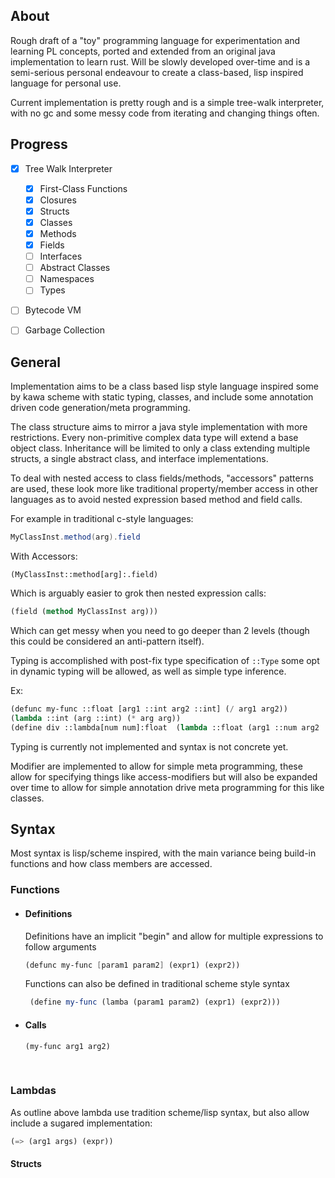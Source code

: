 ## About

Rough draft of a "toy" programming language for experimentation and learning PL concepts, ported and extended 
from an original java implementation to learn rust. Will be slowly developed over-time and is a semi-serious 
personal endeavour to create a class-based, lisp inspired language for personal use.

Current implementation is pretty rough and is a simple tree-walk interpreter, with no gc and some messy code from
iterating and changing things often.



## Progress
- [x] Tree Walk Interpreter
    - [x] First-Class Functions
    - [X] Closures
    - [x] Structs
    - [x] Classes
    - [x] Methods
    - [x] Fields
    - [ ] Interfaces
    - [ ] Abstract Classes
    - [ ] Namespaces
    - [ ] Types
- [ ] Bytecode VM
- [ ] Garbage Collection



## General

Implementation aims to be a class based lisp style language inspired some by kawa scheme  with static typing, classes,
and include  some annotation driven code generation/meta programming.

The class structure aims to mirror a java style implementation with more restrictions. Every non-primitive complex
data type will extend a base object class. Inheritance will be limited to only a class extending multiple structs,
a single abstract class, and interface implementations.

To deal with nested access to class fields/methods, "accessors" patterns are used, these look more like traditional
property/member access in other languages as to avoid nested expression based method and field calls.


For example in traditional c-style languages:
```java
MyClassInst.method(arg).field
```

With Accessors:
```
(MyClassInst::method[arg]:.field)
```

Which is arguably easier to grok then nested expression calls:
```lisp
(field (method MyClassInst arg)))
```

Which can get messy when you need to go deeper than 2 levels (though this could be considered an anti-pattern itself).


Typing is accomplished with post-fix type specification of ```::Type``` some opt in dynamic typing will be allowed,
as well as simple type inference.

Ex:
```lisp
(defunc my-func ::float [arg1 ::int arg2 ::int] (/ arg1 arg2))
(lambda ::int (arg ::int) (* arg arg))
(define div ::lambda[num num]:float  (lambda ::float (arg1 ::num arg2 ::num) (/ arg1 arg2))) 
```

Typing is currently not implemented and syntax is not concrete yet.


Modifier are implemented to allow for simple meta programming, these allow for specifying things like access-modifiers
but will also be expanded over time to allow for simple annotation drive meta programming for this like classes.



## Syntax

Most syntax is lisp/scheme inspired, with the main variance being build-in functions and how class members
are accessed.



### Functions

- #### Definitions

     Definitions have an implicit "begin" and allow for multiple expressions to follow arguments

    ```scheme
  (defunc my-func [param1 param2] (expr1) (expr2))
    ```
    
    Functions can also be defined in traditional scheme style syntax
  ```scheme
   (define my-func (lamba (param1 param2) (expr1) (expr2)))
  ```
    

- #### Calls
    ```
    (my-func arg1 arg2)
    ```

<br>

### Lambdas

As outline above lambda use tradition scheme/lisp syntax, but also allow include a sugared implementation:

```scheme
(=> (arg1 args) (expr))
```


#### Structs


